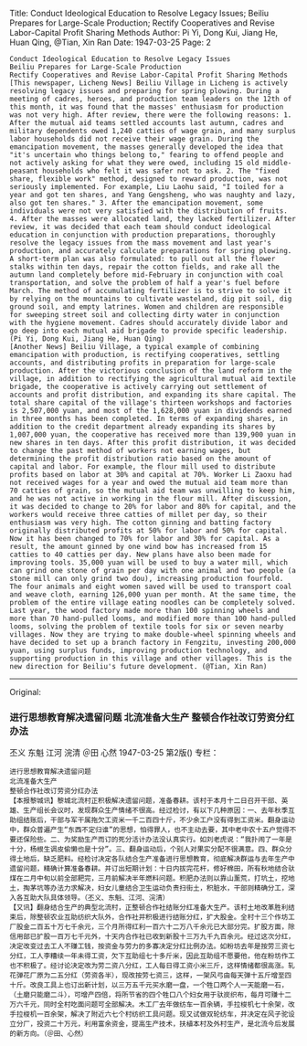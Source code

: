 Title: Conduct Ideological Education to Resolve Legacy Issues; Beiliu Prepares for Large-Scale Production; Rectify Cooperatives and Revise Labor-Capital Profit Sharing Methods
Author: Pi Yi, Dong Kui, Jiang He, Huan Qing, @Tian, Xin Ran
Date: 1947-03-25
Page: 2

    Conduct Ideological Education to Resolve Legacy Issues
    Beiliu Prepares for Large-Scale Production
    Rectify Cooperatives and Revise Labor-Capital Profit Sharing Methods
    [This newspaper, Licheng News] Beiliu Village in Licheng is actively resolving legacy issues and preparing for spring plowing. During a meeting of cadres, heroes, and production team leaders on the 12th of this month, it was found that the masses' enthusiasm for production was not very high. After review, there were the following reasons: 1. After the mutual aid teams settled accounts last autumn, cadres and military dependents owed 1,240 catties of wage grain, and many surplus labor households did not receive their wage grain. During the emancipation movement, the masses generally developed the idea that "it's uncertain who things belong to," fearing to offend people and not actively asking for what they were owed, including 15 old middle-peasant households who felt it was safer not to ask. 2. The "fixed share, flexible work" method, designed to reward production, was not seriously implemented. For example, Liu Laohu said, "I toiled for a year and got ten shares, and Yang Gengsheng, who was naughty and lazy, also got ten shares." 3. After the emancipation movement, some individuals were not very satisfied with the distribution of fruits. 4. After the masses were allocated land, they lacked fertilizer. After review, it was decided that each team should conduct ideological education in conjunction with production preparations, thoroughly resolve the legacy issues from the mass movement and last year's production, and accurately calculate preparations for spring plowing. A short-term plan was also formulated: to pull out all the flower stalks within ten days, repair the cotton fields, and rake all the autumn land completely before mid-February in conjunction with coal transportation, and solve the problem of half a year's fuel before March. The method of accumulating fertilizer is to strive to solve it by relying on the mountains to cultivate wasteland, dig pit soil, dig ground soil, and empty latrines. Women and children are responsible for sweeping street soil and collecting dirty water in conjunction with the hygiene movement. Cadres should accurately divide labor and go deep into each mutual aid brigade to provide specific leadership. (Pi Yi, Dong Kui, Jiang He, Huan Qing)
    [Another News] Beiliu Village, a typical example of combining emancipation with production, is rectifying cooperatives, settling accounts, and distributing profits in preparation for large-scale production. After the victorious conclusion of the land reform in the village, in addition to rectifying the agricultural mutual aid textile brigade, the cooperative is actively carrying out settlement of accounts and profit distribution, and expanding its share capital. The total share capital of the village's thirteen workshops and factories is 2,507,000 yuan, and most of the 1,628,000 yuan in dividends earned in three months has been completed. In terms of expanding shares, in addition to the credit department already expanding its shares by 1,007,000 yuan, the cooperative has received more than 139,900 yuan in new shares in ten days. After this profit distribution, it was decided to change the past method of workers not earning wages, but determining the profit distribution ratio based on the amount of capital and labor. For example, the flour mill used to distribute profits based on labor at 30% and capital at 70%. Worker Li Zaoxu had not received wages for a year and owed the mutual aid team more than 70 catties of grain, so the mutual aid team was unwilling to keep him, and he was not active in working in the flour mill. After discussion, it was decided to change to 20% for labor and 80% for capital, and the workers would receive three catties of millet per day, so their enthusiasm was very high. The cotton ginning and batting factory originally distributed profits at 50% for labor and 50% for capital. Now it has been changed to 70% for labor and 30% for capital. As a result, the amount ginned by one wind bow has increased from 15 catties to 40 catties per day. New plans have also been made for improving tools. 35,000 yuan will be used to buy a water mill, which can grind one stone of grain per day with one animal and two people (a stone mill can only grind two dou), increasing production fourfold. The four animals and eight women saved will be used to transport coal and weave cloth, earning 126,000 yuan per month. At the same time, the problem of the entire village eating noodles can be completely solved. Last year, the wood factory made more than 100 spinning wheels and more than 70 hand-pulled looms, and modified more than 100 hand-pulled looms, solving the problem of textile tools for six or seven nearby villages. Now they are trying to make double-wheel spinning wheels and have decided to set up a branch factory in Fengzitu, investing 200,000 yuan, using surplus funds, improving production technology, and supporting production in this village and other villages. This is the new direction for Beiliu's future development. (@Tian, Xin Ran)



<hr /> 

Original: 


### 进行思想教育解决遗留问题  北流准备大生产  整顿合作社改订劳资分红办法
丕义  东魁  江河  浣清  ＠田  心然
1947-03-25
第2版()
专栏：

    进行思想教育解决遗留问题
    北流准备大生产
    整顿合作社改订劳资分红办法
    【本报黎城讯】黎城北流村正积极解决遗留问题，准备春耕。该村于本月十二日召开干部、英雄、生产组长会议时，发现群众生产情绪不很高。经过检讨，有以下几种原因：一、去年秋季互助组结账后，干部与军干属拖欠工资米一千二百四十斤，不少余工户没有得到工资米。翻身运动中，群众普遍产生“东西不定归谁”的思想，怕得罪人，也不主动去要，其中老中农十五户觉得不要还保险些。二、为奖励生产而订的死分活计办法没认真实行。如刘老虎说：“我扑闹了一年是十分，杨根生调皮偷懒也是十分”。三、翻身运动后，个别人对果实分配不很满意。四、群众分得土地后，缺乏肥料。经检讨决定各队结合生产准备进行思想教育，彻底解决群运与去年生产中遗留问题，精确计算准备春耕。并订出短期计划：十日内拔完花杆，修好棉田，所有秋地结合驮煤在二月中旬以前全部耙完，三月前解决半年燃料问题。积肥办法则以靠山薰荒，打坑土，挖地土，掏茅坑等办法力求解决，妇女儿童结合卫生运动负责扫街土，积脏水，干部则精确分工，深入各互助大队具体领导。（丕义、东魁、江河、浣清）
    【又讯】翻身结合生产的典型北流村，正整顿合作社结账分红准备大生产。该村土地改革胜利结束后，除整顿农业互助纺织大队外，合作社并积极进行结账分红，扩大股金。全村十三个作坊工厂股金二百五十万七千余元，三个月所得红利一百六十二万八千余元已大部分完。扩股方面，除信用部已扩股一百万七千元外，十天内合作社已收到新股十三万九千九百余元。经过这次分红，决定改变过去工人不赚工钱，按资金与劳力的多寡决定分红比例办法。如粉坊去年是按劳三资七分红，工人李糟续一年未得工资，欠下互助组七十多斤米，因此互助组不愿要他，他在粉坊作工也不积极了。经讨论决定改为劳二资八分红，工人每日得工资小米三斤，这样情绪都很高涨。轧花弹花厂原为二五分红（劳资各半），现改按劳七资三，这样，一架风弓由每天弹十五斤增至四十斤。改良工具上也订出新计划，以三万五千元买水磨一盘，一个牲口两个人一天能磨一石，（土磨只能磨二斗），可增产四倍，将所节省的四个牲口八个妇女用于驮炭织布，每月可赚十二万六千元，同时全村吃面问题可全部解决。木工厂去年做纺车一百余辆，手拉梭机七十余架，改手拉梭机一百余架，解决了附近六七个村纺织工具问题。现又试做双轮纺车，并决定在风子驼设立分厂，投资二十万元，利用富余资金，提高生产技术，扶植本村及外村生产，是北流今后发展的新方向。（＠田、心然）
